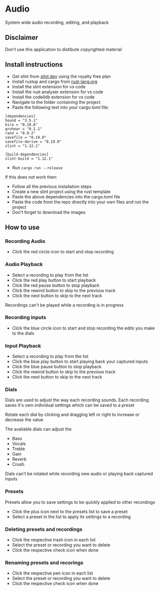 # Audio
System wide audio recording, editing, and playback

## Disclaimer
Don't use this application to distibute copyrighted material

## Install instructions
- Get slint from [slint.dev](https://slint.dev/checkout?interval=month&plan=royalty-free) using the royalty free plan
- Install rustup and cargo from [rust-lang.org](https://rust-lang.org/tools/install/)
- Install the slint extension for vs code
- Install the rust analyser extension for vs code
- Install the codelldb extension for vs code
- Navigate to the folder containing the project
- Paste the following text into your cargo.toml file:
```
[dependencies]
hound = "3.5.1"
kira = "0.10.8"
qruhear = "0.1.1"
rand = "0.9.2"
savefile = "0.19.0"
savefile-derive = "0.19.0"
slint = "1.12.1"

[build-dependencies]
slint-build = "1.12.1"
```
- Run ```cargo run --release```

If this does not work then:
- Follow all the previous installation steps
- Create a new slint project using the rust template
- Paste the above dependencies into the cargo.toml file
- Paste the code from the repo directly into your own files and run the project
- Don't forget to download the images

## How to use
### Recording Audio
- Click the red circle icon to start and stop recording
### Audio Playback
- Select a recording to play from the list
- Click the red play button to start playback
- Click the red pause button to stop playback
- Click the rewind button to skip to the previous track
- Click the next button to skip to the next track

Recordings can't be played while a recording is in progress

### Recording inputs
- Click the blue circle icon to start and stop recording the edits you make to the dials
### Input Playback
- Select a recording to play from the list
- Click the blue play button to start playing back your captured inputs
- Click the blue pause button to stop playback
- Click the rewind button to skip to the previous track
- Click the next button to skip to the next track
### Dials
Dials are used to adjust the way each recording sounds. Each recording saves it's own individual settings which can be saved to a preset

Rotate each dial by clicking and dragging left or right to increase or decrease the value

The avaliable dials can adjust the
- Bass
- Vocals
- Treble
- Gain
- Reverb
- Crush

Dials can't be rotated while recording new audio or playing back captured inputs
### Presets
Presets allow you to save settings to be quickly applied to other recordings
- Click the plus icon next to the presets list to save a preset
- Select a preset in the list to apply its settings to a recording
### Deleting presets and recordings
- Click the respective trash icon in each list
- Select the preset or recording you want to delete
- Click the respective check icon when done
### Renaming presets and recorings
- Click the respective pen icon in each list
- Select the preset or recording you want to delete
- Click the respective check icon when done